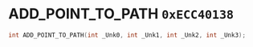 # ADD_POINT_TO_PATH `0xECC40138`

```cpp
int ADD_POINT_TO_PATH(int _Unk0, int _Unk1, int _Unk2, int _Unk3);
```